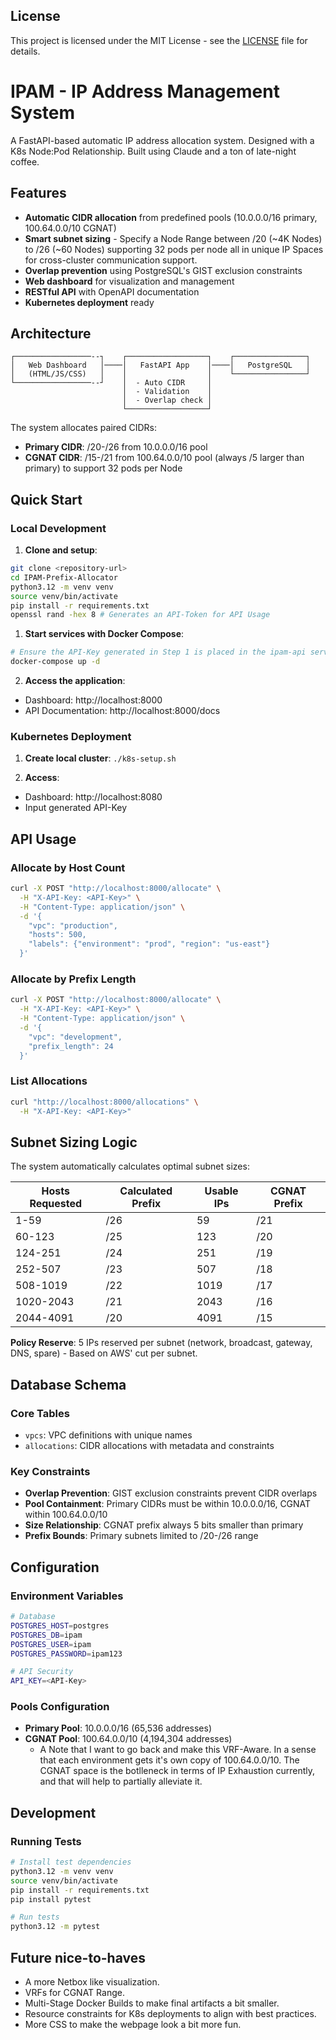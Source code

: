 ## License

This project is licensed under the MIT License - see the [LICENSE](LICENSE) file for details.

# IPAM - IP Address Management System

A FastAPI-based automatic IP address allocation system. Designed with a K8s Node:Pod Relationship. Built using Claude and a ton of late-night coffee.

## Features

- **Automatic CIDR allocation** from predefined pools (10.0.0.0/16 primary, 100.64.0.0/10 CGNAT)
- **Smart subnet sizing** - Specify a Node Range between /20 (~4K Nodes) to /26 (~60 Nodes) supporting 32 pods per node all in unique IP Spaces for cross-cluster communication support.
- **Overlap prevention** using PostgreSQL's GIST exclusion constraints
- **Web dashboard** for visualization and management
- **RESTful API** with OpenAPI documentation
- **Kubernetes deployment** ready

## Architecture

```
┌─────────────────--┐    ┌──────────────────┐    ┌────────────────┐
│   Web Dashboard   │────│   FastAPI App    │────│   PostgreSQL   │
│   (HTML/JS/CSS)   │    │                  │    └────────────────┘
└─────────────────--┘    │  - Auto CIDR     │
                         │  - Validation    │
                         │  - Overlap check │
                         └──────────────────┘
```

The system allocates paired CIDRs:
- **Primary CIDR**: /20-/26 from 10.0.0.0/16 pool
- **CGNAT CIDR**: /15-/21 from 100.64.0.0/10 pool (always /5 larger than primary) to support 32 pods per Node

## Quick Start

### Local Development

1. **Clone and setup**:
```bash
git clone <repository-url>
cd IPAM-Prefix-Allocator
python3.12 -m venv venv
source venv/bin/activate
pip install -r requirements.txt
openssl rand -hex 8 # Generates an API-Token for API Usage
```
1. **Start services with Docker Compose**:
```bash
# Ensure the API-Key generated in Step 1 is placed in the ipam-api service
docker-compose up -d
```

2. **Access the application**:
- Dashboard: http://localhost:8000
- API Documentation: http://localhost:8000/docs

### Kubernetes Deployment

1. **Create local cluster**:
`./k8s-setup.sh`

2. **Access**:
- Dashboard: http://localhost:8080
- Input generated API-Key

## API Usage

### Allocate by Host Count
```bash
curl -X POST "http://localhost:8000/allocate" \
  -H "X-API-Key: <API-Key>" \
  -H "Content-Type: application/json" \
  -d '{
    "vpc": "production",
    "hosts": 500,
    "labels": {"environment": "prod", "region": "us-east"}
  }'
```

### Allocate by Prefix Length
```bash
curl -X POST "http://localhost:8000/allocate" \
  -H "X-API-Key: <API-Key>" \
  -H "Content-Type: application/json" \
  -d '{
    "vpc": "development", 
    "prefix_length": 24
  }'
```

### List Allocations
```bash
curl "http://localhost:8000/allocations" \
  -H "X-API-Key: <API-Key>"
```

## Subnet Sizing Logic

The system automatically calculates optimal subnet sizes:

| Hosts Requested | Calculated Prefix | Usable IPs | CGNAT Prefix |
|-----------------|-------------------|------------|--------------|
| 1-59           | /26               | 59         | /21          |
| 60-123         | /25               | 123        | /20          |
| 124-251        | /24               | 251        | /19          |
| 252-507        | /23               | 507        | /18          |
| 508-1019       | /22               | 1019       | /17          |
| 1020-2043      | /21               | 2043       | /16          |
| 2044-4091      | /20               | 4091       | /15          |

**Policy Reserve**: 5 IPs reserved per subnet (network, broadcast, gateway, DNS, spare) - Based on AWS' cut per subnet.

## Database Schema

### Core Tables
- `vpcs`: VPC definitions with unique names
- `allocations`: CIDR allocations with metadata and constraints

### Key Constraints
- **Overlap Prevention**: GIST exclusion constraints prevent CIDR overlaps
- **Pool Containment**: Primary CIDRs must be within 10.0.0.0/16, CGNAT within 100.64.0.0/10
- **Size Relationship**: CGNAT prefix always 5 bits smaller than primary
- **Prefix Bounds**: Primary subnets limited to /20-/26 range

## Configuration

### Environment Variables
```bash
# Database
POSTGRES_HOST=postgres
POSTGRES_DB=ipam
POSTGRES_USER=ipam
POSTGRES_PASSWORD=ipam123

# API Security
API_KEY=<API-Key>
```

### Pools Configuration
- **Primary Pool**: 10.0.0.0/16 (65,536 addresses)
- **CGNAT Pool**: 100.64.0.0/10 (4,194,304 addresses)
  - A Note that I want to go back and make this VRF-Aware. In a sense that each environment gets it's own copy of 100.64.0.0/10. The CGNAT space is the botlleneck in terms of IP Exhaustion currently, and that will help to partially alleviate it.

## Development

### Running Tests
```bash
# Install test dependencies
python3.12 -m venv venv
source venv/bin/activate
pip install -r requirements.txt
pip install pytest

# Run tests
python3.12 -m pytest  
```

## Future nice-to-haves

- A more Netbox like visualization.
- VRFs for CGNAT Range.
- Multi-Stage Docker Builds to make final artifacts a bit smaller.
- Resource constraints for K8s deployments to align with best practices.
- More CSS to make the webpage look a bit more fun.